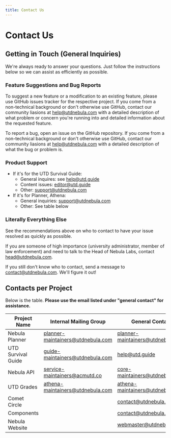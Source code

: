 ```yaml
---
title: Contact Us
---
```


# Contact Us

## Getting in Touch (General Inquiries)

We're always ready to answer your questions. Just follow the instructions below
so we can assist as efficiently as possible.

### Feature Suggestions and Bug Reports

To suggest a new feature or a modification to an existing feature, please use
GitHub issues tracker for the respective project. If you come from a
non-technical background or don't otherwise use GitHub, contact our community
liasions at help@utdnebula.com with a detailed description of what problem or
concern you're running into and detailed information about the requested
feature.

To report a bug, open an issue on the GitHub repository. If you come from a
non-technical background or don't otherwise use GitHub, contact our community
liasions at help@utdnebula.com with a detailed description of what the bug or
problem is.

### Product Support

- If it's for the UTD Survival Guide:
  - General inquires: see help@utd.guide
  - Content issues: editor@utd.guide
  - Other: support@utdnebula.com
- If it's for Planner, Athena:
  - General inquiries: support@utdnebula.com
  - Other: See table below

### Literally Everything Else

See the recommendations above on who to contact to have your issue resolved as
quickly as possible.

If you are someone of high importance (university administrator, member of law
enforcement) and need to talk to the Head of Nebula Labs, contact
head@utdnebula.com.

If you still don't know who to contact, send a message to contact@utdnebula.com.
We'll figure it out!

## Contacts per Project

Below is the table. **Please use the email listed under "general contact" for assistance.**

| **Project Name**   | **Internal Mailing Group**        | **General Contact**               |
| ------------------ | --------------------------------- | --------------------------------- |
| Nebula Planner     | planner-maintainers@utdnebula.com | planner-maintainers@utdnebula.com |
| UTD Survival Guide | guide-maintainers@utdnebula.com   | help@utd.guide                    |
| Nebula API         | service-maintainers@acmutd.co     | core-maintainers@utdnebula.com    |
| UTD Grades         | athena-maintainers@utdnebula.com  | athena-maintainers@utdnebula.com  |
| Comet Circle       |                                   | contact@utdnebula.com             |
| Components         |                                   | contact@utdnebula.com             |
| Nebula Website     |                                   | webmaster@utdnebula.com           |
